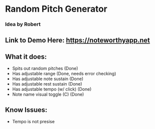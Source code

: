 # Random Pitch Generator

### Idea by Robert

## Link to Demo Here: https://noteworthyapp.net
## What it does:

- Spits out random pitches (Done)
- Has adjustable range (Done, needs error checking)
- Has adjustable note sustain (Done)
- Has adjustable rest sustain (Done)
- Has adjustable tempo (w/ click) (Done)
- Note name visual toggle (C) (Done)


## Know Issues:

- Tempo is not presise